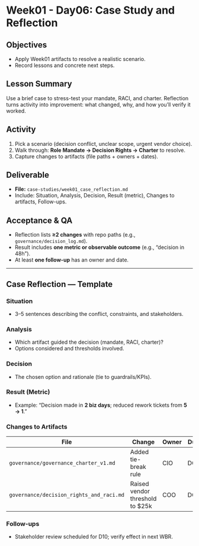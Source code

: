 # Week01 - Day06: Case Study and Reflection

## Objectives
- Apply Week01 artifacts to resolve a realistic scenario.
- Record lessons and concrete next steps.

## Lesson Summary
Use a brief case to stress-test your mandate, RACI, and charter. Reflection turns activity into improvement: what changed, why, and how you’ll verify it worked.

## Activity
1) Pick a scenario (decision conflict, unclear scope, urgent vendor choice).  
2) Walk through: **Role Mandate → Decision Rights → Charter** to resolve.  
3) Capture changes to artifacts (file paths + owners + dates).

## Deliverable
- **File:** `case-studies/week01_case_reflection.md`  
- Include: Situation, Analysis, Decision, Result (metric), Changes to artifacts, Follow-ups.

## Acceptance & QA
- Reflection lists **≥2 changes** with repo paths (e.g., `governance/decision_log.md`).  
- Result includes **one metric or observable outcome** (e.g., “decision in 48h”).  
- At least **one follow-up** has an owner and date.

---

## Case Reflection — Template

### Situation
- 3–5 sentences describing the conflict, constraints, and stakeholders.

### Analysis
- Which artifact guided the decision (mandate, RACI, charter)?  
- Options considered and thresholds involved.

### Decision
- The chosen option and rationale (tie to guardrails/KPIs).

### Result (Metric)
- Example: “Decision made in **2 biz days**; reduced rework tickets from **5 → 1**.”

### Changes to Artifacts
| File | Change | Owner | Due |
|---|---|---|---|
| `governance/governance_charter_v1.md` | Added tie-break rule | CIO | D08 |
| `governance/decision_rights_and_raci.md` | Raised vendor threshold to \$25k | COO | D08 |

### Follow-ups
- Stakeholder review scheduled for D10; verify effect in next WBR.
